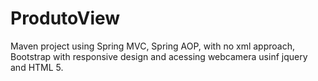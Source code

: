 # ProdutoView
Maven project using Spring MVC, Spring AOP, with no xml approach, Bootstrap with responsive design and acessing webcamera usinf jquery and HTML 5.
